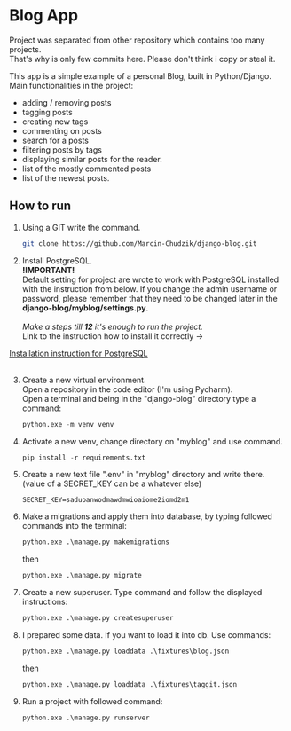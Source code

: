 # Blog App

Project was separated from other repository which contains too many projects.<br>
That's why is only few commits here. Please don't think i copy or steal it.

This app is a simple example of a personal Blog, built in Python/Django.
Main functionalities in the project:
- adding / removing posts
- tagging posts
- creating new tags
- commenting on posts
- search for a posts
- filtering posts by tags
- displaying similar posts for the reader.
- list of the mostly commented posts
- list of the newest posts.

## How to run

1. Using a GIT write the command.
    ``` bash
    git clone https://github.com/Marcin-Chudzik/django-blog.git
    ```

2. Install PostgreSQL.<br>
**!IMPORTANT!**<br> Default setting for project are wrote to work with PostgreSQL installed with the instruction from below.
If you change the admin username or password, please remember that they need to be changed later in the **django-blog/myblog/settings.py**.
<br><br>*Make a steps till **12** it's enough to run the project.*<br>
Link to the instruction how to install it correctly -> 
<a href="https://www.postgresql.r2schools.com/how-to-install-postgresql-11-and-pgadmin-on-windows-11/">
Installation instruction for PostgreSQL
</a><br>&nbsp;

3. Create a new virtual environment.<br>
Open a repository in the code editor (I'm using Pycharm).<br>
Open a terminal and being in the "django-blog" directory type a command:
    ``` python
    python.exe -m venv venv
    ```

4. Activate a new venv, change directory on "myblog" and use command.
    ``` python
    pip install -r requirements.txt
    ```

5. Create a new text file ".env" in "myblog" directory and write there.<br>(value of a SECRET_KEY can be a whatever else)
    ``` text
    SECRET_KEY=saduoanwodmawdmwioaiome2iomd2m1
    ```
6. Make a migrations and apply them into database, by typing followed commands into the terminal:
    ``` python
    python.exe .\manage.py makemigrations
    ```
    then
    ``` python
    python.exe .\manage.py migrate
    ```
   
7. Create a new superuser. Type command and follow the displayed instructions:
    ``` python
    python.exe .\manage.py createsuperuser
    ```
   
8. I prepared some data. If you want to load it into db. Use commands:
    ``` python
    python.exe .\manage.py loaddata .\fixtures\blog.json
    ```
    then
    ``` python
    python.exe .\manage.py loaddata .\fixtures\taggit.json
    ```
   
9. Run a project with followed command:
    ``` python
    python.exe .\manage.py runserver
    ```    
